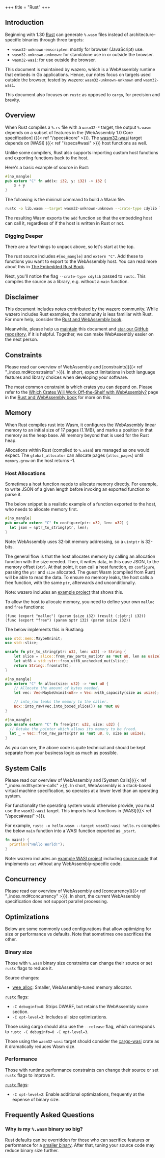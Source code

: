 +++
title = "Rust"
+++

## Introduction

Beginning with 1.30 [Rust][1] can generate `%.wasm` files instead of
architecture-specific binaries through three targets:

* `wasm32-unknown-emscripten`: mostly for browser (JavaScript) use.
* `wasm32-unknown-unknown`: for standalone use in or outside the browser.
* `wasm32-wasi`: for use outside the browser.

This document is maintained by wazero, which is a WebAssembly runtime that
embeds in Go applications. Hence, our notes focus on targets used outside the
browser, tested by wazero: `wasm32-unknown-unknown` and `wasm32-wasi`.

This document also focuses on `rustc` as opposed to `cargo`, for precision and
brevity.

## Overview

When Rust compiles a `%.rs` file with a `wasm32-*` target, the output `%.wasm`
depends on a subset of features in the [WebAssembly 1.0 Core specification]
({{< ref "/specs#core" >}}). The [wasm32-wasi][15] target depends on [WASI]
({{< ref "/specs#wasi" >}}) host functions as well.

Unlike some compilers, Rust also supports importing custom host functions and
exporting functions back to the host.

Here's a basic example of source in Rust:

```rust
#[no_mangle]
pub extern "C" fn add(x: i32, y: i32) -> i32 {
    x + y
}
```

The following is the minimal command to build a Wasm file.
```bash
rustc -o lib.wasm --target wasm32-unknown-unknown --crate-type cdylib lib.rs
```

The resulting Wasm exports the `add` function so that the embedding host can
call it, regardless of if the host is written in Rust or not.

### Digging Deeper

There are a few things to unpack above, so let's start at the top.

The rust source includes `#[no_mangle]` and `extern "C"`. Add these to
functions you want to export to the WebAssembly host. You can read more about
this in [The Embedded Rust Book][4].

Next, you'll notice the flag `--crate-type cdylib` passed to `rustc`. This
compiles the source as a library, e.g. without a `main` function.

## Disclaimer

This document includes notes contributed by the wazero community. While wazero
includes Rust examples, the community is less familiar with Rust. For more
help, consider the [Rust and WebAssembly book][5].

Meanwhile, please help us [maintain][6] this document and [star our GitHub
repository][7], if it is helpful. Together, we can make WebAssembly easier on
the next person.

## Constraints

Please read our overview of WebAssembly and
[constraints]({{< ref "_index.md#constraints" >}}). In short, expect
limitations in both language features and library choices when developing your
software.

The most common constraint is which crates you can depend on. Please refer to
the [Which Crates Will Work Off-the-Shelf with WebAssembly?][8] page in the
[Rust and WebAssembly book][5] for more on this.

## Memory

When Rust compiles rust into Wasm, it configures the WebAssembly linear memory
to an initial size of 17 pages (1.1MB), and marks a position in that memory as
the heap base. All memory beyond that is used for the Rust heap.

Allocations within Rust (compiled to `%.wasm`) are managed as one would expect.
The `global_allocator` can allocate pages (`alloc_pages`) until `memory.grow`
on the host returns -1.

### Host Allocations

Sometimes a host function needs to allocate memory directly. For example, to
write JSON of a given length before invoking an exported function to parse it.

The below snippet is a realistic example of a function exported to the host,
who needs to allocate memory first.
```rust
#[no_mangle]
pub unsafe extern "C" fn configure(ptr: u32, len: u32) {
  let json = &ptr_to_string(ptr, len);
}
```
Note: WebAssembly uses 32-bit memory addressing, so a `uintptr` is 32-bits.

The general flow is that the host allocates memory by calling an allocation
function with the size needed. Then, it writes data, in this case JSON, to the
memory offset (`ptr`). At that point, it can call a host function, ex
`configure`, passing the `ptr` and `size` allocated. The guest Wasm (compiled
from Rust) will be able to read the data. To ensure no memory leaks, the host
calls a free function, with the same `ptr`, afterwards and unconditionally.

Note: wazero includes an [example project][9] that shows this.

To allow the host to allocate memory, you need to define your own `malloc` and
`free` functions:
```webassembly
(func (export "malloc") (param $size i32) (result (;$ptr;) i32))
(func (export "free") (param $ptr i32) (param $size i32))
```

The below implements this in Rustlang:
```rust
use std::mem::MaybeUninit;
use std::slice;

unsafe fn ptr_to_string(ptr: u32, len: u32) -> String {
    let slice = slice::from_raw_parts_mut(ptr as *mut u8, len as usize);
    let utf8 = std::str::from_utf8_unchecked_mut(slice);
    return String::from(utf8);
}

#[no_mangle]
pub extern "C" fn alloc(size: u32) -> *mut u8 {
    // Allocate the amount of bytes needed.
    let vec: Vec<MaybeUninit<u8>> = Vec::with_capacity(size as usize);

    // into_raw leaks the memory to the caller.
    Box::into_raw(vec.into_boxed_slice()) as *mut u8
}

#[no_mangle]
pub unsafe extern "C" fn free(ptr: u32, size: u32) {
  // Retake the pointer which allows its memory to be freed.
  let _ = Vec::from_raw_parts(ptr as *mut u8, 0, size as usize);
}
```

As you can see, the above code is quite technical and should be kept separate
from your business logic as much as possible.

## System Calls

Please read our overview of WebAssembly and
[System Calls]({{< ref "_index.md#system-calls" >}}). In short, WebAssembly is
a stack-based virtual machine specification, so operates at a lower level than
an operating system.

For functionality the operating system would otherwise provide, you must use
the `wasm32-wasi` target. This imports host functions in
[WASI]({{< ref "/specs#wasi" >}}).

For example, `rustc -o hello.wasm --target wasm32-wasi hello.rs` compiles the
below `main` function into a WASI function exported as `_start`.
```rust
fn main() {
  println!("Hello World!");
}
```

Note: wazero includes an [example WASI project][10] including [source code][11]
that implements `cat` without any WebAssembly-specific code.

## Concurrency

Please read our overview of WebAssembly and
[concurrency]({{< ref "_index.md#concurrency" >}}). In short, the current
WebAssembly specification does not support parallel processing.

## Optimizations

Below are some commonly used configurations that allow optimizing for size or
performance vs defaults. Note that sometimes one sacrifices the other.

### Binary size

Those with `%.wasm` binary size constraints can change their source or set
`rustc` flags to reduce it.

Source changes:
* [wee_alloc][12]: Smaller, WebAssembly-tuned memory allocator.

[`rustc` flags][13]:
* `-C debuginfo=0`: Strips DWARF, but retains the WebAssembly name section.
* `-C opt-level=3`: Includes all size optimizations.

Those using cargo should also use the `--release` flag, which corresponds to
`rustc -C debuginfo=0 -C opt-level=3`.

Those using the `wasm32-wasi` target should consider the [cargo-wasi][14] crate
as it dramatically reduces Wasm size.

### Performance

Those with runtime performance constraints can change their source or set
`rustc` flags to improve it.

[`rustc` flags][13]:
* `-C opt-level=2`: Enable additional optimizations, frequently at the expense
  of binary size.

## Frequently Asked Questions

### Why is my `%.wasm` binary so big?
Rust defaults can be overridden for those who can sacrifice features or
performance for a [smaller binary](#binary-size). After that, tuning your
source code may reduce binary size further.

[1]: https://www.rust-lang.org/tools/install
[4]: https://docs.rust-embedded.org/book/interoperability/rust-with-c.html#no_mangle
[5]: https://rustwasm.github.io/docs/book
[6]: https://github.com/ignis-runtime/wazero/tree/main/site/content/languages/rust.md
[7]: https://github.com/ignis-runtime/wazero/stargazers
[8]: https://rustwasm.github.io/docs/book/reference/which-crates-work-with-wasm.html
[9]: https://github.com/ignis-runtime/wazero/tree/main/examples/allocation/rust
[10]: https://github.com/ignis-runtime/wazero/tree/main/imports/wasi_snapshot_preview1/example
[11]: https://github.com/ignis-runtime/wazero/tree/main/imports/wasi_snapshot_preview1/example/testdata/cargo-wasi
[12]: https://github.com/rustwasm/wee_alloc
[13]: https://doc.rust-lang.org/cargo/reference/profiles.html#profile-settings
[14]: https://github.com/bytecodealliance/cargo-wasi
[15]: https://github.com/rust-lang/rust/tree/1.68.0/library/std/src/sys/wasi
